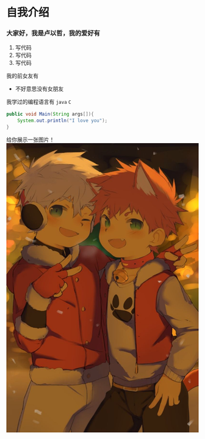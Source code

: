 # 自我介绍

### 大家好，我是卢以哲，我的爱好有
1. 写代码
2. 写代码
3. 写代码

我的前女友有
* 不好意思没有女朋友

我学过的编程语言有 `java` `C`

```java
public void Main(String args[]){
    System.out.println("I love you");
}
```

给你展示一张图片！
![图片](2.png)